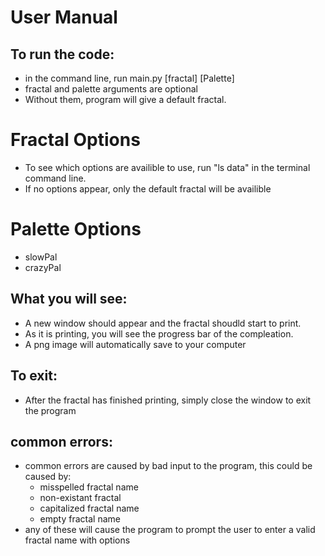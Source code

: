 # User Manual

## To run the code:
* in the command line, run main.py [fractal] [Palette]
* fractal and palette arguments are optional
* Without them, program will give a default fractal.

# Fractal Options
* To see which options are availible to use, run "ls data" in the terminal command line.
* If no options appear, only the default fractal will be availible

# Palette Options
* slowPal
* crazyPal

## What you will see:
* A new window should appear and the fractal shoudld start to print.
* As it is printing, you will see the progress bar of the compleation.
* A png image will automatically save to your computer

## To exit:
* After the fractal has finished printing, simply close the window to exit the program

## common errors:
* common errors are caused by bad input to the program, this could be caused by:
    * misspelled fractal name
    * non-existant fractal
    * capitalized fractal name
    * empty fractal name
* any of these will cause the program to prompt the user to enter a valid fractal name with options

